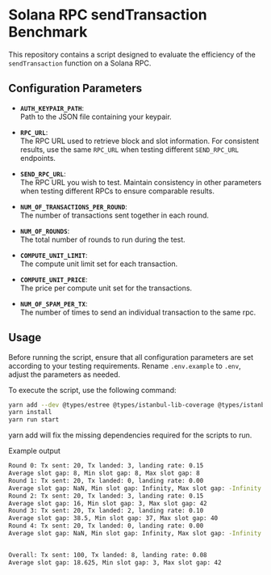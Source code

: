 # Solana RPC sendTransaction Benchmark

This repository contains a script designed to evaluate the efficiency of the `sendTransaction` function on a Solana RPC.

## Configuration Parameters

- **`AUTH_KEYPAIR_PATH`**:  
  Path to the JSON file containing your keypair.

- **`RPC_URL`**:  
  The RPC URL used to retrieve block and slot information. For consistent results, use the same `RPC_URL` when testing different `SEND_RPC_URL` endpoints.

- **`SEND_RPC_URL`**:  
  The RPC URL you wish to test. Maintain consistency in other parameters when testing different RPCs to ensure comparable results.

- **`NUM_OF_TRANSACTIONS_PER_ROUND`**:  
  The number of transactions sent together in each round.

- **`NUM_OF_ROUNDS`**:  
  The total number of rounds to run during the test.

- **`COMPUTE_UNIT_LIMIT`**:  
  The compute unit limit set for each transaction.

- **`COMPUTE_UNIT_PRICE`**:  
  The price per compute unit set for the transactions.

- **`NUM_OF_SPAM_PER_TX`**:  
  The number of times to send an individual transaction to the same rpc.

## Usage

Before running the script, ensure that all configuration parameters are set according to your testing requirements. Rename `.env.example` to `.env`, adjust the parameters as needed.

To execute the script, use the following command: 

```bash
yarn add --dev @types/estree @types/istanbul-lib-coverage @types/istanbul-lib-report @types/istanbul-reports @types/stack-utils @types/yargs @types/yargs-parser
yarn install
yarn run start
```
yarn add will fix the missing dependencies required for the scripts to run. 

Example output
```bash
Round 0: Tx sent: 20, Tx landed: 3, landing rate: 0.15
Average slot gap: 8, Min slot gap: 8, Max slot gap: 8
Round 1: Tx sent: 20, Tx landed: 0, landing rate: 0.00
Average slot gap: NaN, Min slot gap: Infinity, Max slot gap: -Infinity
Round 2: Tx sent: 20, Tx landed: 3, landing rate: 0.15
Average slot gap: 16, Min slot gap: 3, Max slot gap: 42
Round 3: Tx sent: 20, Tx landed: 2, landing rate: 0.10
Average slot gap: 38.5, Min slot gap: 37, Max slot gap: 40
Round 4: Tx sent: 20, Tx landed: 0, landing rate: 0.00
Average slot gap: NaN, Min slot gap: Infinity, Max slot gap: -Infinity


Overall: Tx sent: 100, Tx landed: 8, landing rate: 0.08
Average slot gap: 18.625, Min slot gap: 3, Max slot gap: 42
```
